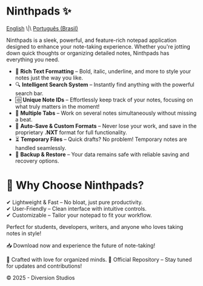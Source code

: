 # Ninthpads ✨

[English](README.md)  \\|\ [Português (Brasil)](README.pt-br.md)

Ninthpads is a sleek, powerful, and feature-rich notepad application designed to enhance your note-taking experience. Whether you're jotting down quick thoughts or organizing detailed notes, Ninthpads has everything you need.

- 📝 **Rich Text Formatting** – Bold, italic, underline, and more to style your notes just the way you like.
- 🔍 **Intelligent Search System** – Instantly find anything with the powerful search bar.
- 🆔 **Unique Note IDs** – Effortlessly keep track of your notes, focusing on what truly matters in the moment!
- 📂 **Multiple Tabs** – Work on several notes simultaneously without missing a beat.
- 💾 **Auto-Save & Custom Formats** – Never lose your work, and save in the proprietary **.NXT** format for full functionality.
- ⏳ **Temporary Files** – Quick drafts? No problem! Temporary notes are handled seamlessly.
- 🔄 **Backup & Restore** – Your data remains safe with reliable saving and recovery options.

# 🚀 Why Choose Ninthpads?
✔ Lightweight & Fast – No bloat, just pure productivity.  
✔ User-Friendly – Clean interface with intuitive controls.  
✔ Customizable – Tailor your notepad to fit your workflow.

Perfect for students, developers, writers, and anyone who loves taking notes in style!

📥 Download now and experience the future of note-taking!

💖 Crafted with love for organized minds.
🔗 Official Repository – Stay tuned for updates and contributions!

© 2025 - Diversion Studios
